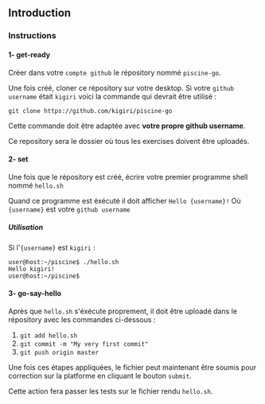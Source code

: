 ## Introduction

### Instructions

#### 1- get-ready

Créer dans votre `compte github` le répository nommé `piscine-go`.

Une fois créé, cloner ce répository sur votre desktop.
Si votre `github username` était `kigiri` voici la commande qui devrait être utilisé :

`git clone https://github.com/kigiri/piscine-go`

Cette commande doit être adaptée avec **votre propre github username**.

Ce repository sera le dossier où tous les exercises doivent être uploadés.

#### 2- set

Une fois que le répository est créé, écrire votre premier programme shell nommé `hello.sh`

Quand ce programme est éxécuté il doit afficher `Hello {username}!`
Où `{username}` est votre `github username`

##### Utilisation

Si l'`{username}` est `kigiri` :

```console
user@host:~/piscine$ ./hello.sh
Hello kigiri!
user@host:~/piscine$
```

#### 3- go-say-hello

Après que `hello.sh` s'éxécute proprement, il doit être uploadé dans le répository avec les commandes ci-dessous :

1. `git add hello.sh`
2. `git commit -m "My very first commit"`
3. `git push origin master`

Une fois ces étapes appliquées, le fichier peut maintenant être soumis pour correction sur la platforme en cliquant le bouton `submit`.

Cette action fera passer les tests sur le fichier rendu `hello.sh`.
